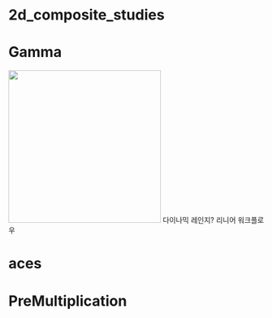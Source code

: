 # 2d_composite_studies
# Gamma



<img src="http://rapapa.net/wp/wp-content/uploads/2018/06/i2eZj9U.png" width="300">
다이나믹 레인지?
리니어 워크플로우

# aces

# PreMultiplication
